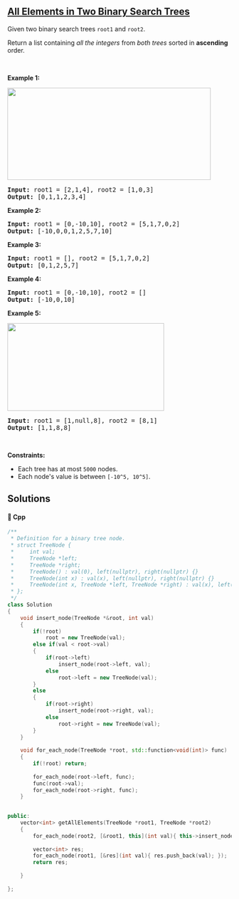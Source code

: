 ## [All Elements in Two Binary Search Trees](https://leetcode.com/problems/all-elements-in-two-binary-search-trees)

<p>Given two binary search trees <code>root1</code> and <code>root2</code>.</p>

<p>Return a list containing <em>all the integers</em> from <em>both trees</em> sorted in <strong>ascending</strong> order.</p>

<p>&nbsp;</p>
<p><strong>Example 1:</strong></p>
<img alt="" src="https://assets.leetcode.com/uploads/2019/12/18/q2-e1.png" style="width: 457px; height: 207px;" />
<pre>
<strong>Input:</strong> root1 = [2,1,4], root2 = [1,0,3]
<strong>Output:</strong> [0,1,1,2,3,4]
</pre>

<p><strong>Example 2:</strong></p>

<pre>
<strong>Input:</strong> root1 = [0,-10,10], root2 = [5,1,7,0,2]
<strong>Output:</strong> [-10,0,0,1,2,5,7,10]
</pre>

<p><strong>Example 3:</strong></p>

<pre>
<strong>Input:</strong> root1 = [], root2 = [5,1,7,0,2]
<strong>Output:</strong> [0,1,2,5,7]
</pre>

<p><strong>Example 4:</strong></p>

<pre>
<strong>Input:</strong> root1 = [0,-10,10], root2 = []
<strong>Output:</strong> [-10,0,10]
</pre>

<p><strong>Example 5:</strong></p>
<img alt="" src="https://assets.leetcode.com/uploads/2019/12/18/q2-e5-.png" style="width: 352px; height: 197px;" />
<pre>
<strong>Input:</strong> root1 = [1,null,8], root2 = [8,1]
<strong>Output:</strong> [1,1,8,8]
</pre>

<p>&nbsp;</p>
<p><strong>Constraints:</strong></p>

<ul>
	<li>Each tree has at most <code>5000</code> nodes.</li>
	<li>Each node&#39;s value is between <code>[-10^5, 10^5]</code>.</li>
</ul>


## Solutions
#### 🧠 Cpp
```cpp
/**
 * Definition for a binary tree node.
 * struct TreeNode {
 *     int val;
 *     TreeNode *left;
 *     TreeNode *right;
 *     TreeNode() : val(0), left(nullptr), right(nullptr) {}
 *     TreeNode(int x) : val(x), left(nullptr), right(nullptr) {}
 *     TreeNode(int x, TreeNode *left, TreeNode *right) : val(x), left(left), right(right) {}
 * };
 */
class Solution
{
    void insert_node(TreeNode *&root, int val)
    {
        if(!root) 
            root = new TreeNode(val);
        else if(val < root->val)
        {
            if(root->left)
                insert_node(root->left, val);
            else
                root->left = new TreeNode(val);
        }
        else
        {
            if(root->right)
                insert_node(root->right, val);
            else
                root->right = new TreeNode(val);
        }
    }
    
    void for_each_node(TreeNode *root, std::function<void(int)> func)
    {
        if(!root) return;
        
        for_each_node(root->left, func);
        func(root->val);
        for_each_node(root->right, func);  
    }
    

public:
    vector<int> getAllElements(TreeNode *root1, TreeNode *root2)
    {
        for_each_node(root2, [&root1, this](int val){ this->insert_node(root1, val); } );
        
        vector<int> res;
        for_each_node(root1, [&res](int val){ res.push_back(val); });
        return res;
        
    }
        
};
```
